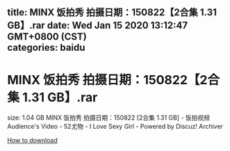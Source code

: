 
title: MINX 饭拍秀 拍摄日期：150822【2合集 1.31 GB】.rar
date: Wed Jan 15 2020 13:12:47 GMT+0800 (CST)    
categories: baidu
---

# MINX 饭拍秀 拍摄日期：150822【2合集 1.31 GB】.rar
size: 1.04 GB
 MINX 饭拍秀 拍摄日期：150822 [2合集 1.31 GB] - 饭拍视频 Audience's Video - 52尤物 - I Love Sexy Girl - Powered by Discuz! Archiver
 

[How to download](https://bpcam.bemobtrk.com/go/2ceec3aa-1ca2-46d6-b9ff-aaa5c184517c?jno=43)